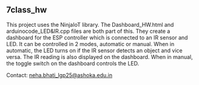 
## 7class_hw
This project uses the NinjaIoT library.
The Dashboard_HW.html and arduinocode_LED&IR.cpp files are both part of this. They create a dashboard for the ESP controller which is connected to an IR sensor and LED. It can be controlled in 2 modes, automatic or manual. When in automatic, the LED turns on if the IR sensor detects an object and vice versa. The IR reading is also displayed on the dashboard. When in manual, the toggle switch on the dashboard controls the LED.

Contact: neha.bhati_lgp25@ashoka.edu.in
